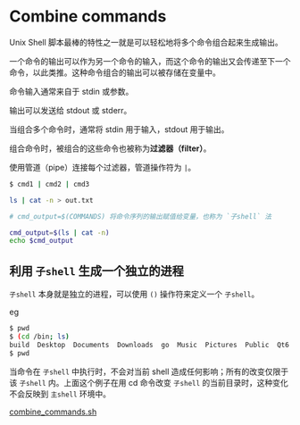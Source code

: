 # Combine commands

Unix Shell 脚本最棒的特性之一就是可以轻松地将多个命令组合起来生成输出。

一个命令的输出可以作为另一个命令的输入，而这个命令的输出又会传递至下一个命令，以此类推。这种命令组合的输出可以被存储在变量中。

命令输入通常来自于 stdin 或参数。

输出可以发送给 stdout 或 stderr。

当组合多个命令时，通常将 stdin 用于输入，stdout 用于输出。

组合命令时，被组合的这些命令也被称为**过滤器（filter）**。

使用管道（pipe）连接每个过滤器，管道操作符为 `|`。

```bash
$ cmd1 | cmd2 | cmd3
```

```bash
ls | cat -n > out.txt

# cmd_output=$(COMMANDS) 将命令序列的输出赋值给变量，也称为 `子shell` 法

cmd_output=$(ls | cat -n)
echo $cmd_output
```

## 利用 `子shell` 生成一个独立的进程

`子shell` 本身就是独立的进程，可以使用 `()` 操作符来定义一个 `子shell`。

eg

```bash
$ pwd
$ (cd /bin; ls)
build  Desktop  Documents  Downloads  go  Music  Pictures  Public  Qt6  snap  Templates  Videos
$ pwd
```

当命令在 `子shell` 中执行时，不会对当前 shell 造成任何影响；所有的改变仅限于该 `子shell` 内。上面这个例子在用 cd 命令改变 `子shell` 的当前目录时，这种变化不会反映到 `主shell` 环境中。

[combine_commands.sh](../script/combine_commands.sh)
